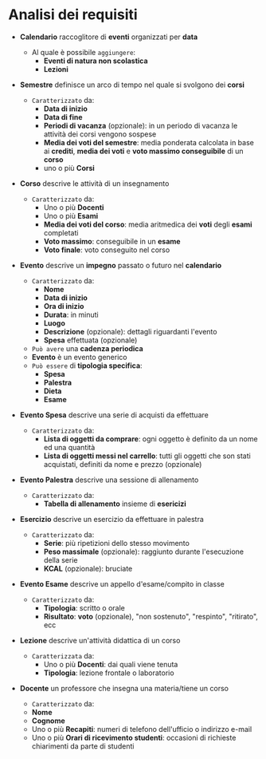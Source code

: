 Analisi dei requisiti
===
* **Calendario** raccoglitore di **eventi** organizzati per **data**
    * Al quale è possibile `aggiungere`:
        * **Eventi di natura non scolastica**
        * **Lezioni**

* **Semestre** definisce un arco di tempo nel quale si svolgono dei **corsi**
    * `Caratterizzato` da:
        * **Data di inizio**
        * **Data di fine**
        * **Periodi di vacanza** (opzionale): in un periodo di vacanza le attività dei corsi vengono sospese
        * **Media dei voti del semestre**: media ponderata calcolata in base ai **crediti**, **media dei voti** e **voto massimo conseguibile** di un **corso**
        * uno o più **Corsi**
    
* **Corso** descrive le attività di un insegnamento
    * `Caratterizzato` da:
        * Uno o più **Docenti**
        * Uno o più **Esami**
        * **Media dei voti del corso**: media aritmedica dei **voti** degli **esami** completati
        * **Voto massimo**: conseguibile in un **esame**
        * **Voto finale**: voto conseguito nel corso
               
* **Evento** descrive un **impegno** passato o futuro nel **calendario**
    * `Caratterizzato` da:
        * **Nome**
        * **Data di inizio**
        * **Ora di inizio**
        * **Durata**: in minuti
        * **Luogo**
        * **Descrizione** (opzionale): dettagli riguardanti l'evento
        * **Spesa** effettuata (opzionale)
    * `Può avere` una **cadenza periodica**
    * **Evento** è un evento generico
    * `Può essere` di **tipologia specifica**:
        * **Spesa**
        * **Palestra**
        * **Dieta**
        * **Esame**
        
* **Evento Spesa** descrive una serie di acquisti da effettuare
    * `Caratterizzato` da:
       * **Lista di oggetti da comprare**: ogni oggetto è definito da un nome ed una quantità
       * **Lista di oggetti messi nel carrello**: tutti gli oggetti che son stati acquistati, definiti da nome e prezzo (opzionale)
       
* **Evento Palestra** descrive una sessione di allenamento
    * `Caratterizzato` da:
        * **Tabella di allenamento** insieme di **esericizi**

* **Esercizio** descrive un esercizio da effettuare in palestra
    * `Caratterizzato` da:
        * **Serie**: più ripetizioni dello stesso movimento
        * **Peso massimale** (opzionale): raggiunto durante l'esecuzione della serie
        * **KCAL** (opzionale): bruciate
        
* **Evento Esame** descrive un appello d'esame/compito in classe
    * `Caratterizzato` da:
        * **Tipologia**: scritto o orale
        * **Risultato**: **voto** (opzionale), "non sostenuto", "respinto", "ritirato", ecc
        
* **Lezione** descrive un'attività didattica di un corso
    * `Caratterizzata` da:
        * Uno o più **Docenti**: dai quali viene tenuta
        * **Tipologia**: lezione frontale o laboratorio
        
* **Docente** un professore che insegna una materia/tiene un corso
    * `Caratterizzato` da:
    * **Nome**
    * **Cognome**
    * Uno o più **Recapiti**: numeri di telefono dell'ufficio o indirizzo e-mail
    * Uno o più **Orari di ricevimento studenti**: occasioni di richieste chiarimenti da parte di studenti
